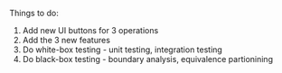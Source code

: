Things to do:

1. Add new UI buttons for 3 operations
2. Add the 3 new features
3. Do white-box testing - unit testing, integration testing
4. Do black-box testing - boundary analysis, equivalence partionining
